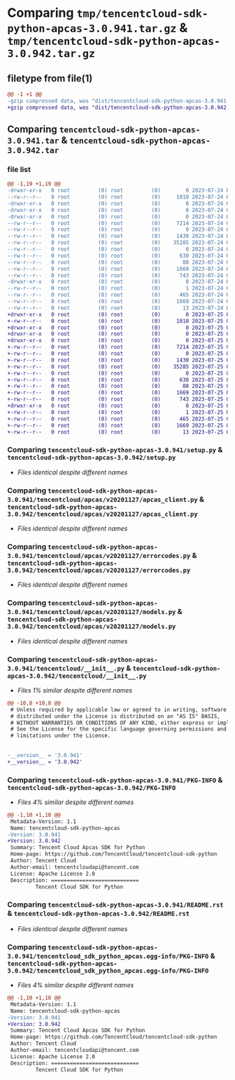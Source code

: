 # Comparing `tmp/tencentcloud-sdk-python-apcas-3.0.941.tar.gz` & `tmp/tencentcloud-sdk-python-apcas-3.0.942.tar.gz`

## filetype from file(1)

```diff
@@ -1 +1 @@
-gzip compressed data, was "dist/tencentcloud-sdk-python-apcas-3.0.941.tar", last modified: Mon Jul 24 00:18:48 2023, max compression
+gzip compressed data, was "dist/tencentcloud-sdk-python-apcas-3.0.942.tar", last modified: Tue Jul 25 04:10:29 2023, max compression
```

## Comparing `tencentcloud-sdk-python-apcas-3.0.941.tar` & `tencentcloud-sdk-python-apcas-3.0.942.tar`

### file list

```diff
@@ -1,19 +1,19 @@
-drwxr-xr-x   0 root         (0) root         (0)        0 2023-07-24 00:18:48.000000 tencentcloud-sdk-python-apcas-3.0.941/
--rw-r--r--   0 root         (0) root         (0)     1010 2023-07-24 00:18:48.000000 tencentcloud-sdk-python-apcas-3.0.941/setup.py
-drwxr-xr-x   0 root         (0) root         (0)        0 2023-07-24 00:18:48.000000 tencentcloud-sdk-python-apcas-3.0.941/tencentcloud/
-drwxr-xr-x   0 root         (0) root         (0)        0 2023-07-24 00:18:48.000000 tencentcloud-sdk-python-apcas-3.0.941/tencentcloud/apcas/
-drwxr-xr-x   0 root         (0) root         (0)        0 2023-07-24 00:18:48.000000 tencentcloud-sdk-python-apcas-3.0.941/tencentcloud/apcas/v20201127/
--rw-r--r--   0 root         (0) root         (0)     7214 2023-07-24 00:18:48.000000 tencentcloud-sdk-python-apcas-3.0.941/tencentcloud/apcas/v20201127/apcas_client.py
--rw-r--r--   0 root         (0) root         (0)        0 2023-07-24 00:18:48.000000 tencentcloud-sdk-python-apcas-3.0.941/tencentcloud/apcas/v20201127/__init__.py
--rw-r--r--   0 root         (0) root         (0)     1430 2023-07-24 00:18:48.000000 tencentcloud-sdk-python-apcas-3.0.941/tencentcloud/apcas/v20201127/errorcodes.py
--rw-r--r--   0 root         (0) root         (0)    35285 2023-07-24 00:18:48.000000 tencentcloud-sdk-python-apcas-3.0.941/tencentcloud/apcas/v20201127/models.py
--rw-r--r--   0 root         (0) root         (0)        0 2023-07-24 00:18:48.000000 tencentcloud-sdk-python-apcas-3.0.941/tencentcloud/apcas/__init__.py
--rw-r--r--   0 root         (0) root         (0)      630 2023-07-24 00:18:48.000000 tencentcloud-sdk-python-apcas-3.0.941/tencentcloud/__init__.py
--rw-r--r--   0 root         (0) root         (0)       88 2023-07-24 00:18:48.000000 tencentcloud-sdk-python-apcas-3.0.941/setup.cfg
--rw-r--r--   0 root         (0) root         (0)     1669 2023-07-24 00:18:48.000000 tencentcloud-sdk-python-apcas-3.0.941/PKG-INFO
--rw-r--r--   0 root         (0) root         (0)      743 2023-07-24 00:18:48.000000 tencentcloud-sdk-python-apcas-3.0.941/README.rst
-drwxr-xr-x   0 root         (0) root         (0)        0 2023-07-24 00:18:48.000000 tencentcloud-sdk-python-apcas-3.0.941/tencentcloud_sdk_python_apcas.egg-info/
--rw-r--r--   0 root         (0) root         (0)        1 2023-07-24 00:18:48.000000 tencentcloud-sdk-python-apcas-3.0.941/tencentcloud_sdk_python_apcas.egg-info/dependency_links.txt
--rw-r--r--   0 root         (0) root         (0)      465 2023-07-24 00:18:48.000000 tencentcloud-sdk-python-apcas-3.0.941/tencentcloud_sdk_python_apcas.egg-info/SOURCES.txt
--rw-r--r--   0 root         (0) root         (0)     1669 2023-07-24 00:18:48.000000 tencentcloud-sdk-python-apcas-3.0.941/tencentcloud_sdk_python_apcas.egg-info/PKG-INFO
--rw-r--r--   0 root         (0) root         (0)       13 2023-07-24 00:18:48.000000 tencentcloud-sdk-python-apcas-3.0.941/tencentcloud_sdk_python_apcas.egg-info/top_level.txt
+drwxr-xr-x   0 root         (0) root         (0)        0 2023-07-25 04:10:29.000000 tencentcloud-sdk-python-apcas-3.0.942/
+-rw-r--r--   0 root         (0) root         (0)     1010 2023-07-25 04:10:29.000000 tencentcloud-sdk-python-apcas-3.0.942/setup.py
+drwxr-xr-x   0 root         (0) root         (0)        0 2023-07-25 04:10:29.000000 tencentcloud-sdk-python-apcas-3.0.942/tencentcloud/
+drwxr-xr-x   0 root         (0) root         (0)        0 2023-07-25 04:10:29.000000 tencentcloud-sdk-python-apcas-3.0.942/tencentcloud/apcas/
+drwxr-xr-x   0 root         (0) root         (0)        0 2023-07-25 04:10:29.000000 tencentcloud-sdk-python-apcas-3.0.942/tencentcloud/apcas/v20201127/
+-rw-r--r--   0 root         (0) root         (0)     7214 2023-07-25 04:10:29.000000 tencentcloud-sdk-python-apcas-3.0.942/tencentcloud/apcas/v20201127/apcas_client.py
+-rw-r--r--   0 root         (0) root         (0)        0 2023-07-25 04:10:29.000000 tencentcloud-sdk-python-apcas-3.0.942/tencentcloud/apcas/v20201127/__init__.py
+-rw-r--r--   0 root         (0) root         (0)     1430 2023-07-25 04:10:29.000000 tencentcloud-sdk-python-apcas-3.0.942/tencentcloud/apcas/v20201127/errorcodes.py
+-rw-r--r--   0 root         (0) root         (0)    35285 2023-07-25 04:10:29.000000 tencentcloud-sdk-python-apcas-3.0.942/tencentcloud/apcas/v20201127/models.py
+-rw-r--r--   0 root         (0) root         (0)        0 2023-07-25 04:10:29.000000 tencentcloud-sdk-python-apcas-3.0.942/tencentcloud/apcas/__init__.py
+-rw-r--r--   0 root         (0) root         (0)      630 2023-07-25 04:10:29.000000 tencentcloud-sdk-python-apcas-3.0.942/tencentcloud/__init__.py
+-rw-r--r--   0 root         (0) root         (0)       88 2023-07-25 04:10:29.000000 tencentcloud-sdk-python-apcas-3.0.942/setup.cfg
+-rw-r--r--   0 root         (0) root         (0)     1669 2023-07-25 04:10:29.000000 tencentcloud-sdk-python-apcas-3.0.942/PKG-INFO
+-rw-r--r--   0 root         (0) root         (0)      743 2023-07-25 04:10:29.000000 tencentcloud-sdk-python-apcas-3.0.942/README.rst
+drwxr-xr-x   0 root         (0) root         (0)        0 2023-07-25 04:10:29.000000 tencentcloud-sdk-python-apcas-3.0.942/tencentcloud_sdk_python_apcas.egg-info/
+-rw-r--r--   0 root         (0) root         (0)        1 2023-07-25 04:10:29.000000 tencentcloud-sdk-python-apcas-3.0.942/tencentcloud_sdk_python_apcas.egg-info/dependency_links.txt
+-rw-r--r--   0 root         (0) root         (0)      465 2023-07-25 04:10:29.000000 tencentcloud-sdk-python-apcas-3.0.942/tencentcloud_sdk_python_apcas.egg-info/SOURCES.txt
+-rw-r--r--   0 root         (0) root         (0)     1669 2023-07-25 04:10:29.000000 tencentcloud-sdk-python-apcas-3.0.942/tencentcloud_sdk_python_apcas.egg-info/PKG-INFO
+-rw-r--r--   0 root         (0) root         (0)       13 2023-07-25 04:10:29.000000 tencentcloud-sdk-python-apcas-3.0.942/tencentcloud_sdk_python_apcas.egg-info/top_level.txt
```

### Comparing `tencentcloud-sdk-python-apcas-3.0.941/setup.py` & `tencentcloud-sdk-python-apcas-3.0.942/setup.py`

 * *Files identical despite different names*

### Comparing `tencentcloud-sdk-python-apcas-3.0.941/tencentcloud/apcas/v20201127/apcas_client.py` & `tencentcloud-sdk-python-apcas-3.0.942/tencentcloud/apcas/v20201127/apcas_client.py`

 * *Files identical despite different names*

### Comparing `tencentcloud-sdk-python-apcas-3.0.941/tencentcloud/apcas/v20201127/errorcodes.py` & `tencentcloud-sdk-python-apcas-3.0.942/tencentcloud/apcas/v20201127/errorcodes.py`

 * *Files identical despite different names*

### Comparing `tencentcloud-sdk-python-apcas-3.0.941/tencentcloud/apcas/v20201127/models.py` & `tencentcloud-sdk-python-apcas-3.0.942/tencentcloud/apcas/v20201127/models.py`

 * *Files identical despite different names*

### Comparing `tencentcloud-sdk-python-apcas-3.0.941/tencentcloud/__init__.py` & `tencentcloud-sdk-python-apcas-3.0.942/tencentcloud/__init__.py`

 * *Files 1% similar despite different names*

```diff
@@ -10,8 +10,8 @@
 # Unless required by applicable law or agreed to in writing, software
 # distributed under the License is distributed on an "AS IS" BASIS,
 # WITHOUT WARRANTIES OR CONDITIONS OF ANY KIND, either express or implied.
 # See the License for the specific language governing permissions and
 # limitations under the License.
 
 
-__version__ = '3.0.941'
+__version__ = '3.0.942'
```

### Comparing `tencentcloud-sdk-python-apcas-3.0.941/PKG-INFO` & `tencentcloud-sdk-python-apcas-3.0.942/PKG-INFO`

 * *Files 4% similar despite different names*

```diff
@@ -1,10 +1,10 @@
 Metadata-Version: 1.1
 Name: tencentcloud-sdk-python-apcas
-Version: 3.0.941
+Version: 3.0.942
 Summary: Tencent Cloud Apcas SDK for Python
 Home-page: https://github.com/TencentCloud/tencentcloud-sdk-python
 Author: Tencent Cloud
 Author-email: tencentcloudapi@tencent.com
 License: Apache License 2.0
 Description: ============================
         Tencent Cloud SDK for Python
```

### Comparing `tencentcloud-sdk-python-apcas-3.0.941/README.rst` & `tencentcloud-sdk-python-apcas-3.0.942/README.rst`

 * *Files identical despite different names*

### Comparing `tencentcloud-sdk-python-apcas-3.0.941/tencentcloud_sdk_python_apcas.egg-info/PKG-INFO` & `tencentcloud-sdk-python-apcas-3.0.942/tencentcloud_sdk_python_apcas.egg-info/PKG-INFO`

 * *Files 4% similar despite different names*

```diff
@@ -1,10 +1,10 @@
 Metadata-Version: 1.1
 Name: tencentcloud-sdk-python-apcas
-Version: 3.0.941
+Version: 3.0.942
 Summary: Tencent Cloud Apcas SDK for Python
 Home-page: https://github.com/TencentCloud/tencentcloud-sdk-python
 Author: Tencent Cloud
 Author-email: tencentcloudapi@tencent.com
 License: Apache License 2.0
 Description: ============================
         Tencent Cloud SDK for Python
```

